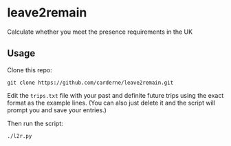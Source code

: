 # leave2remain
Calculate whether you meet the presence requirements in the UK

## Usage
Clone this repo:

    git clone https://github.com/carderne/leave2remain.git

Edit the `trips.txt` file with your past and definite future trips using the exact format as the example lines. (You can also just delete it and the script will prompt you and save your entries.)

Then run the script:

    ./l2r.py
